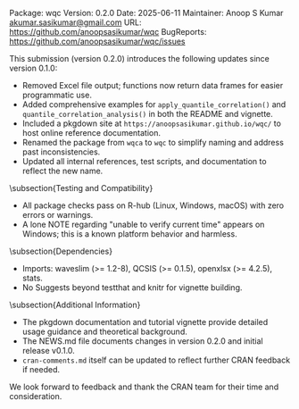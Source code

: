Package: wqc
Version: 0.2.0
Date: 2025-06-11
Maintainer: Anoop S Kumar <akumar.sasikumar@gmail.com>
URL: https://github.com/anoopsasikumar/wqc
BugReports: https://github.com/anoopsasikumar/wqc/issues

This submission (version 0.2.0) introduces the following updates since version 0.1.0:

- Removed Excel file output; functions now return data frames for easier programmatic use.
- Added comprehensive examples for `apply_quantile_correlation()` and `quantile_correlation_analysis()` in both the README and vignette.
- Included a pkgdown site at `https://anoopsasikumar.github.io/wqc/` to host online reference documentation.
- Renamed the package from `wqca` to `wqc` to simplify naming and address past inconsistencies.
- Updated all internal references, test scripts, and documentation to reflect the new name.

\subsection{Testing and Compatibility}
- All package checks pass on R-hub (Linux, Windows, macOS) with zero errors or warnings.
- A lone NOTE regarding "unable to verify current time" appears on Windows; this is a known platform behavior and harmless.

\subsection{Dependencies}
- Imports: waveslim (>= 1.2-8), QCSIS (>= 0.1.5), openxlsx (>= 4.2.5), stats.
- No Suggests beyond testthat and knitr for vignette building.

\subsection{Additional Information}
- The pkgdown documentation and tutorial vignette provide detailed usage guidance and theoretical background.
- The NEWS.md file documents changes in version 0.2.0 and initial release v0.1.0.
- `cran-comments.md` itself can be updated to reflect further CRAN feedback if needed.

We look forward to feedback and thank the CRAN team for their time and consideration.
